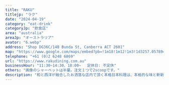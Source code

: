 ```yaml
---
title: "RAKU"
titlejp: "ラク"
date: "2024-04-19"
category: "eat-drink"
categoryJp: "飲食店"
area: "australia"
areaJp: "オーストラリア"
avator: "6.webp"
address: "Shop DG36C/148 Bunda St, Canberra ACT 2601"
map: "https://www.google.com/maps/embed?pb=!1m18!1m12!1m3!1d3257.0578948392927!2d149.13333319999995!3d-35.27968680000001!2m3!1f0!2f0!3f0!3m2!1i1024!2i768!4f13.1!3m3!1m2!1s0x6b164d6f56ea4f09%3A0xceecce7231fb3a29!2sRaku!5e0!3m2!1sja!2sau!4v1714189871197!5m2!1sja!2sau"
telephone: "+61 (0)2 6248 6869"
url: "https://www.rakudining.com.au"
businessHour: "11:30~14:30、18:00~ 　定休日: 不定休"
others: "画像のシャーベットは半量。注文１つで2scoopです。"
description: "和と西洋が融合したお洒落な店内で頂く本格日本料理は、本格的な味と斬新な見た目を楽しめます。キャンベラショッピングセンター内にあるのでアクセスも抜群です！"
---
```

